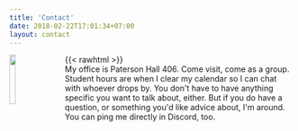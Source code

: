 ```yaml
---
title: 'Contact'
date: 2018-02-22T17:01:34+07:00
layout: contact
---
```


{{< rawhtml >}}
<img src="/images/illustrations/Retro_Joystick_002.png" align="left" width="15%" style="padding-right: 20px"></img><br>
My office is Paterson Hall 406. Come visit, come as a group. Student hours are when I clear my calendar so I can chat with whoever drops by. You don't have to have anything specific you want to talk about, either. But if you do have a question, or something you'd like advice about, I'm around. You can ping me directly in Discord, too.

